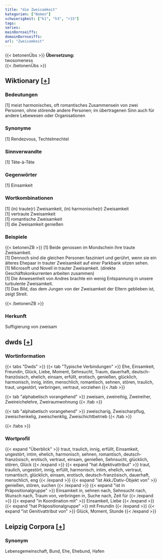 ```yaml
---
title: "die Zweisamkeit"
kategorien: ["Nomen"]
schwierigkeit: ["k1", "h3", "r15"]
tags:
series:
mainDornseiffs:
domainDornseiffs:
url: "Zweisamkeit"
---
```


{{< betonenÜbs >}}
**Übersetzung:**  
twosomeness  
{{< /betonenÜbs >}}

## Wiktionary [[+](https://de.wiktionary.org/wiki/Zweisamkeit)]

### Bedeutungen
[1] meist harmonisches, oft romantisches Zusammensein von zwei Personen, ohne störende andere Personen; im übertragenen Sinn auch für andere Lebewesen oder Organisationen  

### Synonyme
[1] Rendezvous, Techtelmechtel  

### Sinnverwandte
[1] Tête-à-Tête  

### Gegenwörter
[1] Einsamkeit  

### Wortkombinationen
[1] (in) traute(r) Zweisamkeit, (in) harmonische(r) Zweisamkeit  
[1] vertraute Zweisamkeit  
[1] romantische Zweisamkeit  
[1] die Zweisamkeit genießen  

### Beispiele
{{< betonenZB >}}
[1] Beide genossen im Mondschein ihre traute Zweisamkeit.  
[1] Dennoch sind die gleichen Personen fasziniert und gerührt, wenn sie ein älteres Ehepaar in trauter Zweisamkeit auf einer Parkbank sitzen sehen.  
[1] Microsoft und Novell in trauter Zweisamkeit. (direkte Geschäftskonkurrenten arbeiten zusammen)  
[1] Die Anwesenheit von Andres brachte ein wenig Entspannung in unsere turbulente Zweisamkeit.  
[1] Das Bild, das dem Jungen von der Zweisamkeit der Eltern geblieben ist, zeigt Streit.  

{{< /betonenZB >}}
### Herkunft
Suffigierung von zweisam  



## dwds [[+](https://www.dwds.de/wb/Zweisamkeit)]

### Wortinformation
{{< tabs "Dwds" >}}
{{< tab "Typische Verbindungen" >}}
Ehe, Einsamkeit, Freundin, Glück, Liebe, Moment, Sehnsucht, Traum, dauerhaft, deutsch-französisch, ehelich, einsam, erfüllt, erotisch, genießen, glücklich, harmonisch, innig, intim, menschlich, romantisch, sehnen, stören, traulich, traut, ungestört, verbringen, vertraut, vorziehen
{{< /tab >}}

{{< tab "alphabetisch vorangehend" >}}
zweisam, zweireihig, Zweireiher, Zweireichelehre, Zweiraumwohnung
{{< /tab >}}

{{< tab "alphabetisch vorangehend" >}}
zweischarig, Zweischarpflug, zweischenkelig, zweischenklig, Zweischichtbetrieb
{{< /tab >}}

{{< /tabs >}}

### Wortprofil
{{< expand "Überblick" >}} traut, traulich, innig, erfüllt, Einsamkeit, ungestört, intim, ehelich, harmonisch, sehnen, romantisch, deutsch-französisch, erotisch, vertraut, einsam, genießen, Sehnsucht, glücklich, stören, Glück {{< /expand >}}
{{< expand "hat Adjektivattribut" >}} traut, traulich, ungestört, innig, erfüllt, harmonisch, intim, ehelich, vertraut, romantisch, glücklich, einsam, erotisch, deutsch-französisch, dauerhaft, menschlich, eng {{< /expand >}}
{{< expand "ist Akk./Dativ-Objekt von" >}} genießen, stören, suchen {{< /expand >}}
{{< expand "ist in Präpositionalgruppe" >}} Einsamkeit in, sehnen nach, Sehnsucht nach, Wunsch nach, Traum von, verbringen in, Suche nach, Zeit für {{< /expand >}}
{{< expand "in Koordination mit" >}} Einsamkeit, Liebe {{< /expand >}}
{{< expand "hat Präpositionalgruppe" >}} mit Freundin {{< /expand >}}
{{< expand "ist Genitivattribut von" >}} Glück, Moment, Stunde {{< /expand >}}

## Leipzig Corpora [[+](https://corpora.uni-leipzig.de/en/res?word=Zweisamkeit&corpusId=deu_newscrawl-public_2018)]


### Synonym
Lebensgemeinschaft, Bund, Ehe, Ehebund, Hafen


